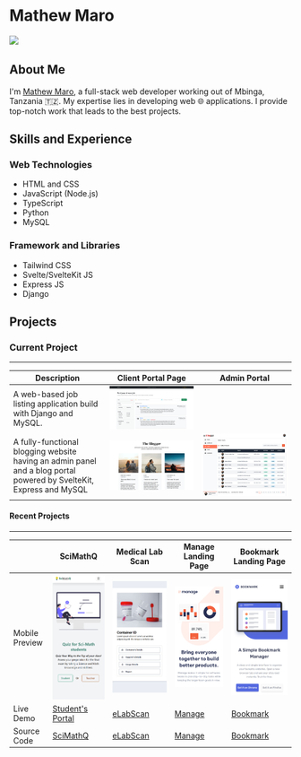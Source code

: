 # Mathew Maro

![](./images/js-deeloper.png)

## About Me

I'm [Mathew Maro](https://github.com/theomaro/theo), a full-stack web developer working out of Mbinga, Tanzania 🇹🇿. My expertise lies in developing web 🌐 applications. I provide top-notch work that leads to the best projects.

## Skills and Experience

### Web Technologies

- HTML and CSS
- JavaScript (Node.js)
- TypeScript
- Python
- MySQL

### Framework and Libraries

- Tailwind CSS
- Svelte/SvelteKit JS
- Express JS
- Django

## Projects

### Current Project

---

| Description                                                                                                         | Client Portal Page                       | Admin Portal                            |
| ------------------------------------------------------------------------------------------------------------------- | ---------------------------------------- | --------------------------------------- |
| A web-based job listing application build with Django and MySQL.                                                    | ![](./images/projects/jobs-listings.png)  |                                         |
| A fully-functional blogging website having an admin panel and a blog portal powered by SvelteKit, Express and MySQL | ![](./images/projects/client-portal.png) | ![](./images/projects/admin-portal.png) |

#### Recent Projects

---

|                | SciMathQ                                                 | Medical Lab Scan                                          | Manage Landing Page                                        | Bookmark Landing Page                                          |
| -------------- | -------------------------------------------------------- | --------------------------------------------------------- | ---------------------------------------------------------- | -------------------------------------------------------------- |
| Mobile Preview | ![Student's Portal](./images/projects/sci-math-quiz.png) | ![](./images/projects/medical-lab-scan.png)               | ![](./images/projects/manage.png)                          | ![](./images/projects/bookmark.png)                            |
| Live Demo      | [Student's Portal](https://sci-math-quiz.vercel.app/)    | [eLabScan](https://theomaro.github.io/medical-lab-scan/)  | [Manage](https://theomaro.github.io/manage-landing-page/)  | [Bookmark](https://the-bookmark-landing-page.netlify.app/)     |
| Source Code    | [SciMathQ](https://github.com/theomaro/sci-math-quiz/)   | [eLabScan](https://github.com/theomaro/medical-lab-scan/) | [Manage](https://github.com/theomaro/manage-landing-page/) | [Bookmark](https://github.com/theomaro/bookmark-landing-page/) |
